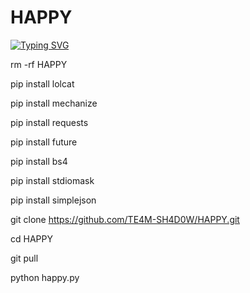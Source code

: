 # HAPPY 
[![Typing SVG](https://readme-typing-svg.demolab.com?font=Fira+Code&pause=1000&color=0919F7&width=435&lines=HAPPY+FACEBOOK+CRACK+TOOL)](https://git.io/typing-svg)


rm -rf HAPPY

pip install lolcat

pip install mechanize

pip install requests

pip install future

pip install bs4

pip install stdiomask

pip install simplejson

git clone https://github.com/TE4M-SH4D0W/HAPPY.git

cd HAPPY

git pull

python happy.py

